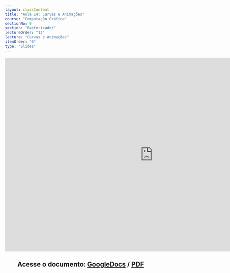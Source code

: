```yaml
---
layout: classContent
title: "Aula 14: Curvas e Animações"
course: "Computação Gráfica"
sectionNo: 0
section: "Rasterizador"
lectureOrder: "13"
lecture: "Curvas e Animações"
itemOrder: "0"
type: "Slides"
---
```


<iframe src="https://docs.google.com/presentation/d/e/2PACX-1vR6hyeX-pH-GL9D9YLK0rtmN1Je5jrOEBOWmZlNnSrKtzFpyIfIc1RNvXsXTbRC-MXLhF68fLyfBsyX/embed?start=false&loop=false&delayms=3000" frameborder="0" width="960" height="629" allowfullscreen="true" mozallowfullscreen="true" webkitallowfullscreen="true"></iframe>

## &nbsp;&nbsp;&nbsp;&nbsp;&nbsp;&nbsp;&nbsp;&nbsp;Acesse o documento: [GoogleDocs](https://docs.google.com/presentation/d/1tMZ1aylB14l17oItLBGFxMRtTH6ieU16zta1adomWdE/preview?rm=minimal&usp=sharing) / [PDF]()
